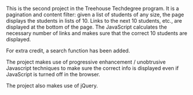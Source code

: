This is the second project in the Treehouse Techdegree program. It is a pagination and content filter: given a list of students of any size, the page displays the students in lists of 10. Links to the next 10 students, etc., are displayed at the bottom of the page. The JavaScript calculates the necessary number of links and makes sure that the correct 10 students are displayed.

For extra credit, a search function has been added. 

The project makes use of progressive enhancement / unobtrusive Javascript techniques to make sure the correct info is displayed even if JavaScript is turned off in the browser.

The project also makes use of jQuery.
